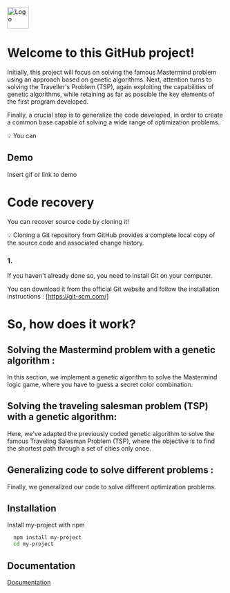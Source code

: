 <img src="https://upload.wikimedia.org/wikipedia/fr/e/e9/EPF_logo_2021.png" alt="Logo" width="50">



# Welcome to this GitHub project!

Initially, this project will focus on solving the famous Mastermind problem using an approach based on genetic algorithms. Next, attention turns to solving the Traveller's Problem (TSP), again exploiting the capabilities of genetic algorithms, while retaining as far as possible the key elements of the first program developed.

Finally, a crucial step is to generalize the code developed, in order to create a common base capable of solving a wide range of optimization problems. 

:bulb: You can 


## Demo

Insert gif or link to demo

# Code recovery

You can recover source code by cloning it!

:bulb: Cloning a Git repository from GitHub provides a complete local copy of the source code and associated change history. 

### 1. 

If you haven't already done so, you need to install Git on your computer.


You can download it from the official Git website and follow the installation instructions : [https://git-scm.com/] 

# So, how does it work?

## Solving the Mastermind problem with a genetic algorithm :
In this section, we implement a genetic algorithm to solve the Mastermind logic game, where you have to guess a secret color combination.



## Solving the traveling salesman problem (TSP) with a genetic algorithm:
Here, we've adapted the previously coded genetic algorithm to solve the famous Traveling Salesman Problem (TSP), where the objective is to find the shortest path through a set of cities only once.

## Generalizing code to solve different problems :
Finally, we generalized our code to solve different optimization problems. 
## Installation

Install my-project with npm

```bash
  npm install my-project
  cd my-project
```
    
## Documentation

[Documentation](https://linktodocumentation)
